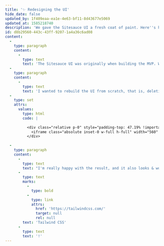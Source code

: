 ```yaml
---
title: '✨ Redesigning the UI'
hide_date: false
updated_by: 1f409eaa-ea1e-4e63-bf11-8d43677e5069
updated_at: 1585218740
description: 'We gave the Sitesauce UI a fresh coat of paint. Here''s how it turned out.'
id: d8b29560-443c-43ff-9207-1a4a36c6ad08
content:
  -
    type: paragraph
    content:
      -
        type: text
        text: 'The Sitesauce UI was originally when building the MVP. While I focused on it for quite some time, it still was confusing, messed up some elements and wasn''t responsive. So I decided to replace it.'
  -
    type: paragraph
    content:
      -
        type: text
        text: 'I wanted to rebuild the UI from scratch, that is, deleting my layout files and coding them again‪. Here''s how it turned out:'
  -
    type: set
    attrs:
      values:
        type: html
        code: |
          
          <div class="relative p-0" style="padding-top: 47.19% !important; margin: -2px;">
            <iframe class="absolute inset-0 w-full h-full" width="560" height="315" src="https://www.youtube-nocookie.com/embed/RJu_WL4Tfac" frameborder="0" allow="accelerometer; autoplay; encrypted-media; gyroscope; picture-in-picture" allowfullscreen></iframe>
          </div>
          
  -
    type: paragraph
    content:
      -
        type: text
        text: "I'm really happy with the result, and it also looks & works great on mobile, it's amazing what you can build in a weekend with\_"
      -
        type: text
        marks:
          -
            type: bold
          -
            type: link
            attrs:
              href: 'https://tailwindcss.com/'
              target: null
              rel: null
        text: 'Tailwind CSS'
      -
        type: text
        text: '!'
---
```

